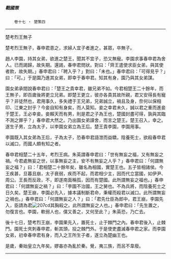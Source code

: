 

##### 戰國策
　　`卷十七 ‧ 楚策四`

* * *

楚考烈王無子

楚考烈王無子，春申君患之，求婦人宜子者進之，甚眾，卒無子。

趙人李園，持其女弟，欲進之楚王，聞其不宜子，恐又無寵。李園求事春申君為舍人。已而謁歸，故失期。還謁，春申君問狀。對曰：「齊王遣使求臣女弟，與其使者飲，故失期。」春申君曰：「聘入乎？」對曰：「未也。」春申君曰：「可得見乎？」曰：「可。」于是園乃進其女弟，即幸于春申君。知其有身，園乃與其女弟謀。

園女弟承間說春申君曰：「楚王之貴幸君，雖兄弟不如。今君相楚王二十餘年，而王無子，即百歲後將更立兄弟。即楚王更立，彼亦各貴其故所親，君又安得長有寵乎？非徒然也，君用事久，多失禮于王兄弟，兄弟誠立，禍且及身，奈何以保相印、江東之封乎？今妾自知有身矣，而人莫知。妾之幸君未久，誠以君之重而進妾于楚王，王必幸妾。妾賴天而有男，則是君之子為王也，楚國封盡可得，孰與其臨不測之罪乎？」春申君大然之。乃出園女弟謹舍，而言之楚王。楚王召入，幸之。遂生子男，立為太子，以李園女弟立為王后。楚王貴李園，李園用事。

李園既入其女弟為王后，子為太子，恐春申君語泄而益驕，陰養死士，欲殺春申君以滅口，而國人頗有知之者。

春申君相楚二十五年，考烈王病。朱英謂春申君曰：「世有無妄之福，又有無妄之禍。今君處無妄之世，以事無妄之主，安不有無妄之人乎？」春申君曰：「何謂無妄之福？」曰：「君相楚二十餘年矣，雖名為相國，實楚王也。五子皆相諸侯。今王疾甚，旦暮且崩，太子衰弱，疾而不起，而君相少主，因而代立當國，如伊尹、周公。王長而反政，不，即遂南面稱孤，因而有楚國。此所謂無妄之福也。」春申君曰：「何謂無妄之禍？」曰：「李園不治國，王之舅也。不為兵將，而陰養死士之日久矣。楚王崩，李園必先入，據本議制斷君命，秉權而殺君以滅口。此所謂無妄之禍也。」春申君曰：「何謂無妄之人？」曰：「君先仕臣為郎中，君王崩，李園先入，臣請為君![207cd](../../imgs/207cd.gif)其胸殺之。此所謂無妄之人也。」春申君曰：「先生置之，勿復言也。李園，軟弱人也，僕又善之，又何至此？」朱英恐，乃亡去。

後十七日，楚考烈王崩，李園果先入，置死士，止于棘門之內。春申君後入，止棘門。園死士夾刺春申君，斬其頭，投之棘門外。于是使吏盡滅春申君之家。而李園女弟，初幸春申君有身，而入之王所生子者，遂立為楚幽王也。

是歲，秦始皇立九年矣。嫪毐亦為亂於秦。覺，夷三族，而呂不韋廢。

* * *

